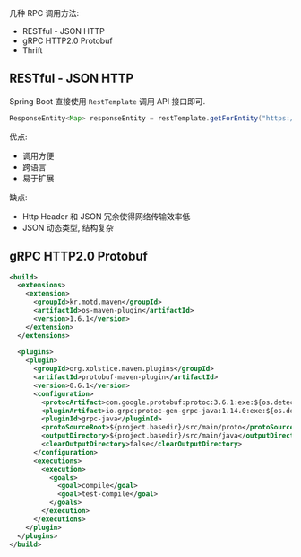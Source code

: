
几种 RPC 调用方法:

- RESTful - JSON HTTP
- gRPC HTTP2.0 Protobuf
- Thrift
<a name="TChxb"></a>
## RESTful - JSON HTTP
Spring Boot 直接使用 `RestTemplate` 调用 API 接口即可.
```java
ResponseEntity<Map> responseEntity = restTemplate.getForEntity("https://docker.leryn.top/v2/_catalog", Map.class);
```
优点:

- 调用方便
- 跨语言
- 易于扩展

缺点:

- Http Header 和 JSON 冗余使得网络传输效率低
- JSON 动态类型, 结构复杂
<a name="XSfiq"></a>
## gRPC HTTP2.0 Protobuf
```xml
<build>
  <extensions>
    <extension>
      <groupId>kr.motd.maven</groupId>
      <artifactId>os-maven-plugin</artifactId>
      <version>1.6.1</version>
    </extension>
  </extensions>
  
  <plugins>
    <plugin>
      <groupId>org.xolstice.maven.plugins</groupId>
      <artifactId>protobuf-maven-plugin</artifactId>
      <version>0.6.1</version>
      <configuration>
        <protocArtifact>com.google.protobuf:protoc:3.6.1:exe:${os.detected.classifier}</protocArtifact>
        <pluginArtifact>io.grpc:protoc-gen-grpc-java:1.14.0:exe:${os.detected.classifier}</pluginArtifact>
        <pluginId>grpc-java</pluginId>
        <protoSourceRoot>${project.basedir}/src/main/proto</protoSourceRoot>
        <outputDirectory>${project.basedir}/src/main/java</outputDirectory>
        <clearOutputDirectory>false</clearOutputDirectory>
      </configuration>
      <executions>
        <execution>
          <goals>
            <goal>compile</goal>
            <goal>test-compile</goal>
          </goals>
        </execution>
      </executions>
    </plugin>
  </plugins>
</build>
```
